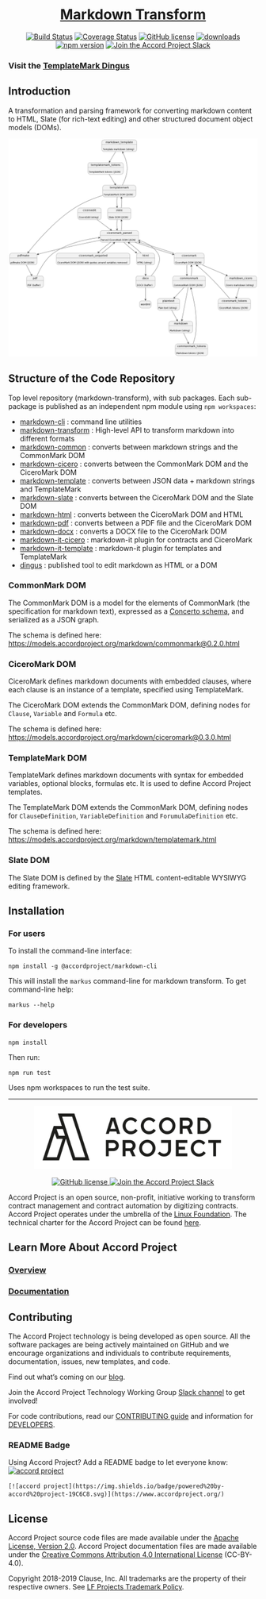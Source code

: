 <h1 align="center">
  <a href="https://github.com/accordproject/markdown-transform">
    Markdown Transform
  <a/>
</h1>

<p align="center">
  <a href="https://github.com/accordproject/markdown-transform/actions?query=workflow%3Apublish"><img src="https://github.com/accordproject/markdown-transform/workflows/build/badge.svg?branch=main" alt="Build Status"></a>
  <a href="https://coveralls.io/github/accordproject/markdown-transform?branch=main"><img src="https://coveralls.io/repos/github/accordproject/markdown-transform/badge.svg?branch=main" alt="Coverage Status"></a>
  <a href="./LICENSE"><img src="https://img.shields.io/github/license/accordproject/markdown-transform?color=bright-green" alt="GitHub license"></a>
  <a href="https://www.npmjs.com/package/@accordproject/markdown-cli"><img src="https://img.shields.io/npm/dm/@accordproject/markdown-cli" alt="downloads"></a>
  <a href="https://badge.fury.io/js/%40accordproject%2Fmarkdown-cli"><img src="https://badge.fury.io/js/%40accordproject%2Fmarkdown-cli.svg" alt="npm version"></a>
  <a href="https://accord-project-slack-signup.herokuapp.com/">
    <img src="https://img.shields.io/badge/Accord%20Project-Join%20Slack-blue" alt="Join the Accord Project Slack"/>
  </a>
</p>

### Visit the [TemplateMark Dingus](https://templatemark-dingus.netlify.app)

## Introduction

A transformation and parsing framework for converting markdown content to HTML, Slate (for rich-text editing) and other structured document object models (DOMs).

![Transformations](./packages/markdown-transform/transformations.png)

## Structure of the Code Repository

Top level repository (markdown-transform), with sub packages. Each sub-package is published as an independent npm module using `npm workspaces`:
* [markdown-cli](https://github.com/accordproject/markdown-transform/tree/main/packages/markdown-cli) : command line utilities
* [markdown-transform](https://github.com/accordproject/markdown-transform/tree/main/packages/markdown-transform) : High-level API to transform markdown into different formats
* [markdown-common](https://github.com/accordproject/markdown-transform/tree/main/packages/markdown-common) : converts between markdown strings and the CommonMark DOM
* [markdown-cicero](https://github.com/accordproject/markdown-transform/tree/main/packages/markdown-cicero) : converts between the CommonMark DOM and the CiceroMark DOM
* [markdown-template](https://github.com/accordproject/markdown-transform/tree/main/packages/markdown-template) : converts between JSON data + markdown strings and TemplateMark
* [markdown-slate](https://github.com/accordproject/markdown-transform/tree/main/packages/markdown-slate) : converts between the CiceroMark DOM and the Slate DOM
* [markdown-html](https://github.com/accordproject/markdown-transform/tree/main/packages/markdown-html) : converts between the CiceroMark DOM and HTML
* [markdown-pdf](https://github.com/accordproject/markdown-transform/tree/main/packages/markdown-pdf) : converts between a PDF file and the CiceroMark DOM
* [markdown-docx](https://github.com/accordproject/markdown-transform/tree/main/packages/markdown-docx) : converts a DOCX file to the CiceroMark DOM
* [markdown-it-cicero](https://github.com/accordproject/markdown-transform/tree/main/packages/markdown-it-cicero) : markdown-it plugin for contracts and CiceroMark
* [markdown-it-template](https://github.com/accordproject/markdown-transform/tree/main/packages/markdown-it-template) : markdown-it plugin for templates and TemplateMark
* [dingus](https://github.com/accordproject/markdown-transform/tree/main/packages/dingus) : published tool to edit markdown as HTML or a DOM

###  CommonMark DOM

The CommonMark DOM is a model for the elements of CommonMark (the specification for markdown text), expressed as a [Concerto schema](https://github.com/accordproject/concerto), and serialized as a JSON graph.

The schema is defined here: https://models.accordproject.org/markdown/commonmark@0.2.0.html

###  CiceroMark DOM

CiceroMark defines markdown documents with embedded clauses, where each clause is an instance of a template, specified using TemplateMark.

The CiceroMark DOM extends the CommonMark DOM, defining nodes for `Clause`, `Variable` and `Formula` etc.

The schema is defined here: https://models.accordproject.org/markdown/ciceromark@0.3.0.html

###  TemplateMark DOM

TemplateMark defines markdown documents with syntax for embedded variables, optional blocks, formulas etc. It is used to define Accord Project templates.

The TemplateMark DOM extends the CommonMark DOM, defining nodes for `ClauseDefinition`, `VariableDefinition` and `ForumulaDefinition` etc.

The schema is defined here: https://models.accordproject.org/markdown/templatemark.html

###  Slate DOM

The Slate DOM is defined by the [Slate](https://www.slatejs.org) HTML content-editable WYSIWYG editing framework.

## Installation

### For users

To install the command-line interface:

```
npm install -g @accordproject/markdown-cli
```

This will install the `markus` command-line for markdown transform. To get command-line help:
```
markus --help
```

### For developers

```
npm install
```

Then run:

```
npm run test
```

Uses npm workspaces to run the test suite.

---

<p align="center">
  <a href="https://www.accordproject.org/">
    <img src="assets/APLogo.png" alt="Accord Project Logo" width="400" />
  </a>
</p>

<p align="center">
  <a href="./LICENSE">
    <img src="https://img.shields.io/github/license/accordproject/cicero?color=bright-green" alt="GitHub license">
  </a>
  <a href="https://accord-project-slack-signup.herokuapp.com/">
    <img src="https://img.shields.io/badge/Accord%20Project-Join%20Slack-blue" alt="Join the Accord Project Slack"/>
  </a>
</p>

Accord Project is an open source, non-profit, initiative working to transform contract management and contract automation by digitizing contracts. Accord Project operates under the umbrella of the [Linux Foundation][linuxfound]. The technical charter for the Accord Project can be found [here][charter].

## Learn More About Accord Project

### [Overview][apmain]

### [Documentation][apdoc]

## Contributing

The Accord Project technology is being developed as open source. All the software packages are being actively maintained on GitHub and we encourage organizations and individuals to contribute requirements, documentation, issues, new templates, and code.

Find out what’s coming on our [blog][apblog].

Join the Accord Project Technology Working Group [Slack channel][apslack] to get involved!

For code contributions, read our [CONTRIBUTING guide][contributing] and information for [DEVELOPERS][developers].

### README Badge

Using Accord Project? Add a README badge to let everyone know: [![accord project](https://img.shields.io/badge/powered%20by-accord%20project-19C6C8.svg)](https://www.accordproject.org/)

```
[![accord project](https://img.shields.io/badge/powered%20by-accord%20project-19C6C8.svg)](https://www.accordproject.org/)
```

## License <a name="license"></a>

Accord Project source code files are made available under the [Apache License, Version 2.0][apache].
Accord Project documentation files are made available under the [Creative Commons Attribution 4.0 International License][creativecommons] (CC-BY-4.0).

Copyright 2018-2019 Clause, Inc. All trademarks are the property of their respective owners. See [LF Projects Trademark Policy](https://lfprojects.org/policies/trademark-policy/).

[linuxfound]: https://www.linuxfoundation.org
[charter]: https://github.com/accordproject/governance/blob/main/accord-project-technical-charter.md
[apmain]: https://accordproject.org/ 
[apblog]: https://medium.com/@accordhq
[apdoc]: https://docs.accordproject.org/
[apslack]: https://accord-project-slack-signup.herokuapp.com

[contributing]: https://github.com/accordproject/markdown-transform/blob/main/CONTRIBUTING.md
[developers]: https://github.com/accordproject/markdown-transform/blob/main/DEVELOPERS.md

[apache]: https://github.com/accordproject/markdown-transform/blob/main/LICENSE
[creativecommons]: http://creativecommons.org/licenses/by/4.0/
